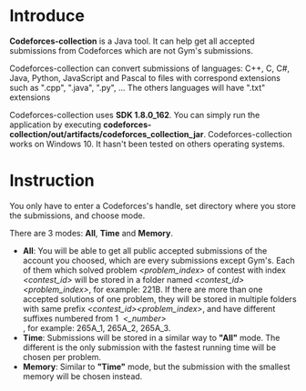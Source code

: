 <h1>Introduce</h1>
<p><strong>Codeforces-collection</strong> is a Java tool. It can help get all accepted submissions from Codeforces which are not Gym's submissions.</p>
<p>Codeforces-collection can convert submissions of languages: C++, C, C#, Java, Python, JavaScript and Pascal to files with correspond extensions such as ".cpp", ".java", ".py", ... The others languages will have ".txt" extensions</p>
<p>Codeforces-collection uses <strong>SDK 1.8.0_162</strong>. You can simply run the application by executing <strong>codeforces-collection/out/artifacts/codeforces_collection_jar</strong>. Codeforces-collection works on Windows 10. It hasn't been tested on others operating systems.</p>
<h1>Instruction</h1>
<p>You only have to enter a Codeforces's handle, set directory where you store the submissions, and choose mode.</p>
<p>There are 3 modes: <strong>All</strong>, <strong>Time</strong> and <strong>Memory</strong>.</p>
<ul>
<li><strong>All</strong>: You will be able to get all public accepted submissions of the account you choosed, which are every submissions except Gym's. Each of them which solved problem <em>&lt;problem_index&gt;</em> of contest with index <em>&lt;contest_id&gt;</em> will be stored in a folder named <em>&lt;contest_id&gt;&lt;problem_index&gt;</em>, for example: 221B. If there are more than one accepted solutions of one problem, they will be stored in multiple folders with same prefix <em>&lt;contest_id&gt;&lt;problem_index&gt;</em>, and have different suffixes numbered from 1 &nbsp;<em>&lt;_number&gt;</em></li>, for example: 265A_1, 265A_2, 265A_3.
  <li><strong>Time</strong>: Submissions will be stored in a similar way to <strong>"All"</strong> mode. The different is the only submission with the fastest running time will be chosen per problem.
  <li><strong>Memory</strong>:  Similar to <strong>"Time"</strong> mode, but the submission with the smallest memory will be chosen instead.
</ul>

